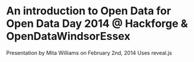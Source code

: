 # An introduction to Open Data for Open Data Day 2014 @ Hackforge & OpenDataWindsorEssex  

Presentation by Mita Williams on February 2nd, 2014
Uses reveal.js
